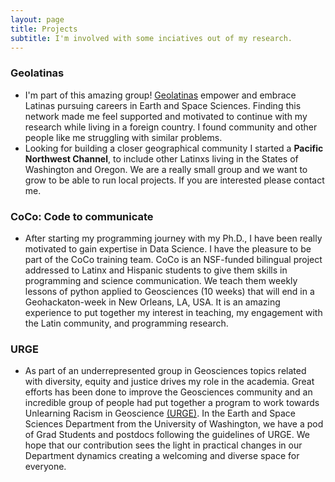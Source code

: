 ```yaml
---
layout: page
title: Projects
subtitle: I'm involved with some inciatives out of my research.
---
```


### Geolatinas 

- I'm part of this amazing group! [Geolatinas](https://geolatinas.weebly.com) empower and embrace Latinas pursuing careers in Earth and Space Sciences. 
Finding this network made me feel supported and motivated to continue with my research while living in a foreign country. 
I found community and other people like me struggling with similar problems.
- Looking for building a closer geographical community I started a **Pacific Northwest Channel**, to include other Latinxs living in the States of Washington and Oregon. 
We are a really small group and we want to grow to be able to run local projects. If you are interested please contact me. 

### CoCo: Code to communicate 

- After starting my programming journey with my Ph.D., I have been really motivated to gain expertise in Data Science. I have the pleasure to be part of the CoCo training team. 
CoCo is an NSF-funded bilingual project addressed to Latinx and Hispanic students to give them skills in programming and science communication. 
We teach them weekly lessons of python applied to Geosciences (10 weeks) that will end in a Geohackaton-week in New Orleans, LA, USA. 
It is an amazing experience to put together my interest in teaching, my engagement with the Latin community, and programming research.

### URGE

- As part of an underrepresented group in Geosciences topics related with diversity, equity and justice drives my role in the academia. 
Great efforts has been done to improve the Geosciences community and an incredible group of people had put together a program to work towards Unlearning Racism in Geoscience [(URGE)](https://urgeoscience.org). 
In the Earth and Space Sciences Department from the University of Washington, we have a pod of Grad Students and postdocs following the guidelines of URGE. 
We hope that our contribution sees the light in practical changes in our Department dynamics creating a welcoming and diverse space for everyone. 
